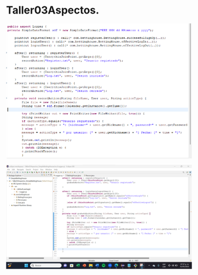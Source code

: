 # Taller03Aspectos.

![Cambios realizados por Kevin Ibarra](https://github.com/savier018/Taller03Aspectos/blob/main/LeoParra.png)

![Cambios realizados por Pauleth Tandazo](https://github.com/savier018/Taller03Aspectos/blob/main/Correciones.png)
